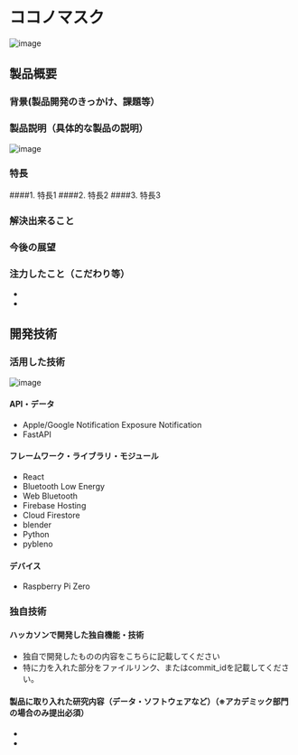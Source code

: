 # ココノマスク
![image](https://user-images.githubusercontent.com/38291975/139291197-4a10c142-214d-4494-bf1e-7b793eb06c58.png)


## 製品概要
### 背景(製品開発のきっかけ、課題等）
### 製品説明（具体的な製品の説明）
![image](https://user-images.githubusercontent.com/38291975/139291289-61c07124-b0cb-4f72-8d42-54011f6d163c.png)
### 特長
####1. 特長1
####2. 特長2
####3. 特長3

### 解決出来ること
### 今後の展望
### 注力したこと（こだわり等）
* 
* 

## 開発技術
### 活用した技術
![image](https://user-images.githubusercontent.com/38291975/139291137-e9159f3f-a4b3-4559-aa77-21441d0da4cb.png)

#### API・データ
* Apple/Google Notification Exposure Notification
* FastAPI


#### フレームワーク・ライブラリ・モジュール
* React
* Bluetooth Low Energy
* Web Bluetooth
* Firebase Hosting
* Cloud Firestore
* blender
* Python
* pybleno

#### デバイス
* Raspberry Pi Zero

### 独自技術
#### ハッカソンで開発した独自機能・技術
* 独自で開発したものの内容をこちらに記載してください
* 特に力を入れた部分をファイルリンク、またはcommit_idを記載してください。

#### 製品に取り入れた研究内容（データ・ソフトウェアなど）（※アカデミック部門の場合のみ提出必須）
* 
* 
